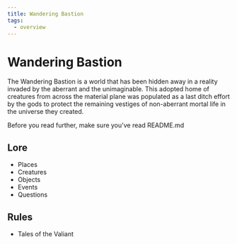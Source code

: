 ```yaml
---
title: Wandering Bastion
tags:
  - overview
---
```

# Wandering Bastion

The Wandering Bastion is a world that has been hidden away in a reality invaded by the aberrant and the unimaginable. This adopted home of creatures from across the material plane was populated as a last ditch effort by the gods to protect the remaining vestiges of non-aberrant mortal life in the universe they created.

Before you read further, make sure you've read README.md

## Lore

- Places
- Creatures
- Objects
- Events
- Questions

## Rules

- Tales of the Valiant
